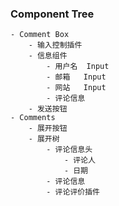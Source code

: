 ### Component Tree

    
    - Comment Box
        - 输入控制插件
        - 信息组件
            - 用户名  Input
            - 邮箱   Input
            - 网站   Input
            - 评论信息
        - 发送按钮
    - Comments
        - 展开按钮
        - 展开树
            - 评论信息头
                - 评论人
                - 日期
            - 评论信息
            - 评论评价插件